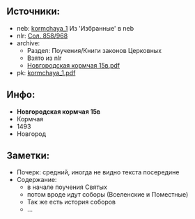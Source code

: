 ## Источники:

* neb: [kormchaya_1][neb] Из 'Избранные' в neb
* nlr: [Сол. 858/968][nlr]
* archive:
    * Раздел: Поучения/Книги законов Церковных
    * Взято из nlr
    * [Новгородская кормчая 15в.pdf][archive]
* pk: [kormchaya_1.pdf][pk]

## Инфо:

* **Новгородская кормчая 15в**
* Кормчая
* 1493
* Новгород

## Заметки:

* Почерк: средний, иногда не видно текста посередине
* Содержание:
    * в начале поучения Святых
    * потом вроде идут соборы (Вселенские и Поместные)
    * Так же есть история соборов
    * ...

[neb]: https://kp.rusneb.ru/item/material/kormchaya-1

[nlr]: https://nlr.ru/manuscripts/RA1527/elektronnyiy-katalog?ab=EDFEF953-44C2-4D5E-BB8E-12B943104A16

[archive]: https://drive.google.com/file/d/1uYm4UxACBvpLRDdxhZdEGYIDnBfflkPz/view?usp=sharing

[pk]: ../../../../../../pravoslavie/canons/kormchij/kormchaya_1.pdf